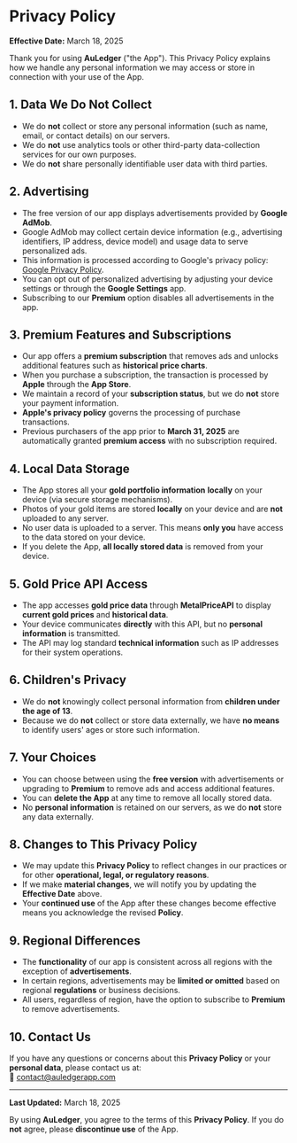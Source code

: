 # Privacy Policy

**Effective Date:** March 18, 2025

Thank you for using **AuLedger** ("the App"). This Privacy Policy explains how we handle any personal information we may access or store in connection with your use of the App.

## 1. Data We Do Not Collect
- We do **not** collect or store any personal information (such as name, email, or contact details) on our servers.
- We do **not** use analytics tools or other third-party data-collection services for our own purposes.
- We do **not** share personally identifiable user data with third parties.

## 2. Advertising
- The free version of our app displays advertisements provided by **Google AdMob**.
- Google AdMob may collect certain device information (e.g., advertising identifiers, IP address, device model) and usage data to serve personalized ads.
- This information is processed according to Google's privacy policy: [Google Privacy Policy](https://policies.google.com/privacy).
- You can opt out of personalized advertising by adjusting your device settings or through the **Google Settings** app.
- Subscribing to our **Premium** option disables all advertisements in the app.

## 3. Premium Features and Subscriptions
- Our app offers a **premium subscription** that removes ads and unlocks additional features such as **historical price charts**.
- When you purchase a subscription, the transaction is processed by **Apple** through the **App Store**.
- We maintain a record of your **subscription status**, but we do **not** store your payment information.
- **Apple's privacy policy** governs the processing of purchase transactions.
- Previous purchasers of the app prior to **March 31, 2025** are automatically granted **premium access** with no subscription required.

## 4. Local Data Storage
- The App stores all your **gold portfolio information** **locally** on your device (via secure storage mechanisms).
- Photos of your gold items are stored **locally** on your device and are **not** uploaded to any server.
- No user data is uploaded to a server. This means **only you** have access to the data stored on your device.
- If you delete the App, **all locally stored data** is removed from your device.

## 5. Gold Price API Access
- The app accesses **gold price data** through **MetalPriceAPI** to display **current gold prices** and **historical data**.
- Your device communicates **directly** with this API, but no **personal information** is transmitted.
- The API may log standard **technical information** such as IP addresses for their system operations.

## 6. Children's Privacy
- We do **not** knowingly collect personal information from **children under the age of 13**.
- Because we do **not** collect or store data externally, we have **no means** to identify users' ages or store such information.

## 7. Your Choices
- You can choose between using the **free version** with advertisements or upgrading to **Premium** to remove ads and access additional features.
- You can **delete the App** at any time to remove all locally stored data.
- No **personal information** is retained on our servers, as we do **not** store any data externally.

## 8. Changes to This Privacy Policy
- We may update this **Privacy Policy** to reflect changes in our practices or for other **operational, legal, or regulatory reasons**.
- If we make **material changes**, we will notify you by updating the **Effective Date** above.
- Your **continued use** of the App after these changes become effective means you acknowledge the revised **Policy**.

## 9. Regional Differences
- The **functionality** of our app is consistent across all regions with the exception of **advertisements**.
- In certain regions, advertisements may be **limited or omitted** based on regional **regulations** or business decisions.
- All users, regardless of region, have the option to subscribe to **Premium** to remove advertisements.

## 10. Contact Us
If you have any questions or concerns about this **Privacy Policy** or your **personal data**, please contact us at:  
📧 [contact@auledgerapp.com](mailto:contact@auledgerapp.com)

---

**Last Updated:** March 18, 2025

By using **AuLedger**, you agree to the terms of this **Privacy Policy**. If you do **not** agree, please **discontinue use** of the App.

